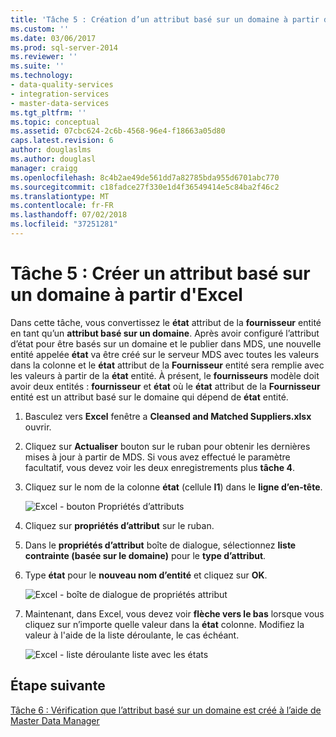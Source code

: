 ```yaml
---
title: 'Tâche 5 : Création d’un attribut basé sur un domaine à partir d’Excel | Microsoft Docs'
ms.custom: ''
ms.date: 03/06/2017
ms.prod: sql-server-2014
ms.reviewer: ''
ms.suite: ''
ms.technology:
- data-quality-services
- integration-services
- master-data-services
ms.tgt_pltfrm: ''
ms.topic: conceptual
ms.assetid: 07cbc624-2c6b-4568-96e4-f18663a05d80
caps.latest.revision: 6
author: douglaslms
ms.author: douglasl
manager: craigg
ms.openlocfilehash: 8c4b2ae49de561dd7a82785bda955d6701abc770
ms.sourcegitcommit: c18fadce27f330e1d4f36549414e5c84ba2f46c2
ms.translationtype: MT
ms.contentlocale: fr-FR
ms.lasthandoff: 07/02/2018
ms.locfileid: "37251281"
---
```

# <a name="task-5-creating-a-domain-based-attribute-from-excel"></a>Tâche 5 : Créer un attribut basé sur un domaine à partir d'Excel
  Dans cette tâche, vous convertissez le **état** attribut de la **fournisseur** entité en tant qu’un **attribut basé sur un domaine**. Après avoir configuré l’attribut d’état pour être basés sur un domaine et le publier dans MDS, une nouvelle entité appelée **état** va être créé sur le serveur MDS avec toutes les valeurs dans la colonne et le **état** attribut de la **Fournisseur** entité sera remplie avec les valeurs à partir de la **état** entité. À présent, le **fournisseurs** modèle doit avoir deux entités : **fournisseur** et **état** où le **état** attribut de la  **Fournisseur** entité est un attribut basé sur le domaine qui dépend de **état** entité.  
  
1.  Basculez vers **Excel** fenêtre a **Cleansed and Matched Suppliers.xlsx** ouvrir.  
  
2.  Cliquez sur **Actualiser** bouton sur le ruban pour obtenir les dernières mises à jour à partir de MDS. Si vous avez effectué le paramètre facultatif, vous devez voir les deux enregistrements plus **tâche 4**.  
  
3.  Cliquez sur le nom de la colonne **état** (cellule **I1**) dans le **ligne d’en-tête**.  
  
     ![Excel - bouton Propriétés d’attributs](../../2014/tutorials/media/et-creatingadomainbasedattributefromexcel-01.jpg "Excel - bouton Propriétés d’attributs")  
  
4.  Cliquez sur **propriétés d’attribut** sur le ruban.  
  
5.  Dans le **propriétés d’attribut** boîte de dialogue, sélectionnez **liste contrainte (basée sur le domaine)** pour le **type d’attribut**.  
  
6.  Type **état** pour le **nouveau nom d’entité** et cliquez sur **OK**.  
  
     ![Excel - boîte de dialogue de propriétés attribut](../../2014/tutorials/media/et-creatingadomainbasedattributefromexcel-02.jpg "Excel - boîte de dialogue de propriétés attribut")  
  
7.  Maintenant, dans Excel, vous devez voir **flèche vers le bas** lorsque vous cliquez sur n’importe quelle valeur dans la **état** colonne. Modifiez la valeur à l'aide de la liste déroulante, le cas échéant.  
  
     ![Excel - liste déroulante liste avec les états](../../2014/tutorials/media/et-creatingadomainbasedattributefromexcel-03.jpg "Excel - liste déroulante liste des États")  
  
## <a name="next-step"></a>Étape suivante  
 [Tâche 6 : Vérification que l’attribut basé sur un domaine est créé à l’aide de Master Data Manager](../../2014/tutorials/task-6-verify-domain-based-attribute-master-data-manager.md)  
  
  
